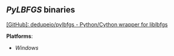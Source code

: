 *PyLBFGS* binaries
------------------

[[GitHub]: dedupeio/pylbfgs - Python/Cython wrapper for liblbfgs](https://github.com/dedupeio/pylbfgs)

**Platforms**:
- *Windows*

